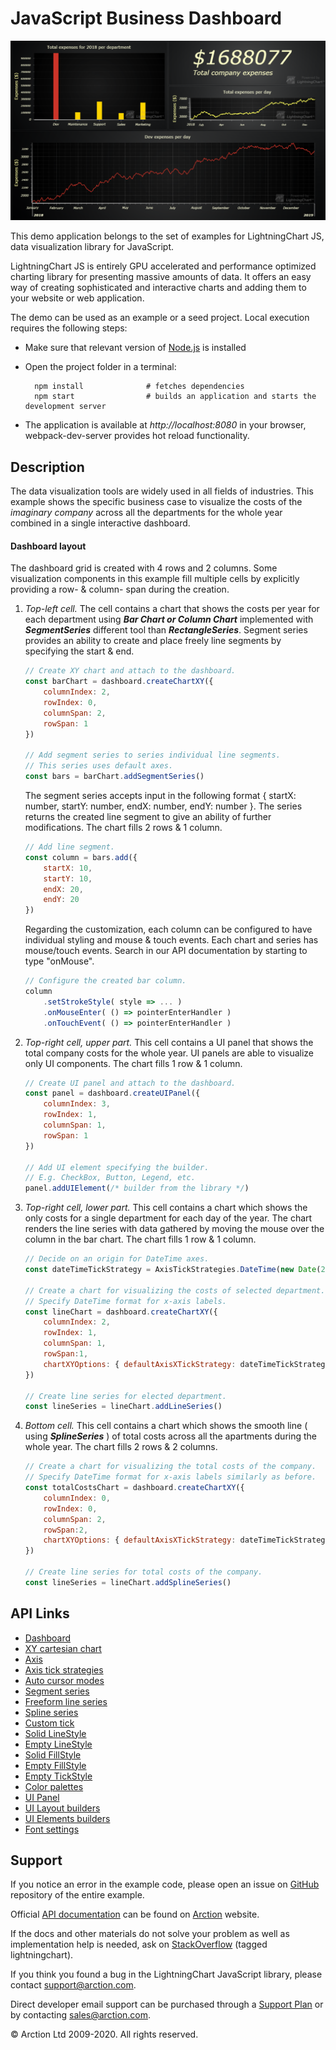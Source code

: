 # JavaScript Business Dashboard

![JavaScript Business Dashboard](dashboardBusiness.png)

This demo application belongs to the set of examples for LightningChart JS, data visualization library for JavaScript.

LightningChart JS is entirely GPU accelerated and performance optimized charting library for presenting massive amounts of data. It offers an easy way of creating sophisticated and interactive charts and adding them to your website or web application.

The demo can be used as an example or a seed project. Local execution requires the following steps:

- Make sure that relevant version of [Node.js](https://nodejs.org/en/download/) is installed
- Open the project folder in a terminal:

        npm install              # fetches dependencies
        npm start                # builds an application and starts the development server

- The application is available at *http://localhost:8080* in your browser, webpack-dev-server provides hot reload functionality.


## Description

The data visualization tools are widely used in all fields of industries. This example shows the specific business case to visualize the costs of the *imaginary company* across all the departments for the whole year combined in a single interactive dashboard.

#### Dashboard layout

The dashboard grid is created with 4 rows and 2 columns. Some visualization components in this example fill multiple cells by explicitly providing a row- & column- span during the creation.

1. *Top-left cell.* The cell contains a chart that shows the costs per year for each department using ***Bar Chart or Column Chart*** implemented with ***SegmentSeries*** different tool than ***RectangleSeries***. Segment series provides an ability to create and place freely line segments by specifying the start & end.

    ```javascript
    // Create XY chart and attach to the dashboard.
    const barChart = dashboard.createChartXY({
        columnIndex: 2,
        rowIndex: 0,
        columnSpan: 2,
        rowSpan: 1
    })

    // Add segment series to series individual line segments.
    // This series uses default axes.
    const bars = barChart.addSegmentSeries()
    ```
    The segment series accepts input in the following format { startX: number, startY: number, endX: number, endY: number }. The series returns the created line segment to give an ability of further modifications. The chart fills 2 rows & 1 column.

    ```javascript
    // Add line segment.
    const column = bars.add({
        startX: 10,
        startY: 10,
        endX: 20,
        endY: 20
    })
    ```

    Regarding the customization, each column can be configured to have individual styling and mouse & touch events. Each chart and series has mouse/touch events. Search in our API documentation by starting to type "onMouse".

    ```javascript
    // Configure the created bar column.
    column
        .setStrokeStyle( style => ... )
        .onMouseEnter( () => pointerEnterHandler )
        .onTouchEvent( () => pointerEnterHandler )
    ```

2. *Top-right cell, upper part.* This cell contains a UI panel that shows the total company costs for the whole year. UI panels are able to visualize only UI components. The chart fills 1 row & 1 column.

    ```javascript
    // Create UI panel and attach to the dashboard.
    const panel = dashboard.createUIPanel({
        columnIndex: 3,
        rowIndex: 1,
        columnSpan: 1,
        rowSpan: 1
    })

    // Add UI element specifying the builder.
    // E.g. CheckBox, Button, Legend, etc.
    panel.addUIElement(/* builder from the library */)
    ```

 3. *Top-right cell, lower part.* This cell contains a chart which shows the only costs for a single department for each day of the year. The chart renders the line series with data gathered by moving the mouse over the column in the bar chart. The chart fills 1 row & 1 column.

    ```javascript
    // Decide on an origin for DateTime axes.
    const dateTimeTickStrategy = AxisTickStrategies.DateTime(new Date(2018, 0, 1))

    // Create a chart for visualizing the costs of selected department.
    // Specify DateTime format for x-axis labels.
    const lineChart = dashboard.createChartXY({
        columnIndex: 2, 
        rowIndex: 1, 
        columnSpan: 1, 
        rowSpan:1, 
        chartXYOptions: { defaultAxisXTickStrategy: dateTimeTickStrategy }
    })

    // Create line series for elected department.
    const lineSeries = lineChart.addLineSeries()
    ```

4. *Bottom cell.* This cell contains a chart which shows the smooth line ( using ***SplineSeries*** ) of total costs across all the apartments during the whole year. The chart fills 2 rows & 2 columns.
    ```javascript
    // Create a chart for visualizing the total costs of the company.
    // Specify DateTime format for x-axis labels similarly as before.
    const totalCostsChart = dashboard.createChartXY({
        columnIndex: 0, 
        rowIndex: 0, 
        columnSpan: 2, 
        rowSpan:2, 
        chartXYOptions: { defaultAxisXTickStrategy: dateTimeTickStrategy }
    })

    // Create line series for total costs of the company.
    const lineSeries = lineChart.addSplineSeries()
    ```


## API Links

* [Dashboard]
* [XY cartesian chart]
* [Axis]
* [Axis tick strategies]
* [Auto cursor modes]
* [Segment series]
* [Freeform line series]
* [Spline series]
* [Custom tick]
* [Solid LineStyle]
* [Empty LineStyle]
* [Solid FillStyle]
* [Empty FillStyle]
* [Empty TickStyle]
* [Color palettes]
* [UI Panel]
* [UI Layout builders]
* [UI Elements builders]
* [Font settings]


## Support

If you notice an error in the example code, please open an issue on [GitHub][0] repository of the entire example.

Official [API documentation][1] can be found on [Arction][2] website.

If the docs and other materials do not solve your problem as well as implementation help is needed, ask on [StackOverflow][3] (tagged lightningchart).

If you think you found a bug in the LightningChart JavaScript library, please contact support@arction.com.

Direct developer email support can be purchased through a [Support Plan][4] or by contacting sales@arction.com.

[0]: https://github.com/Arction/
[1]: https://www.arction.com/lightningchart-js-api-documentation/
[2]: https://www.arction.com
[3]: https://stackoverflow.com/questions/tagged/lightningchart
[4]: https://www.arction.com/support-services/

© Arction Ltd 2009-2020. All rights reserved.


[Dashboard]: https://www.arction.com/lightningchart-js-api-documentation/v3.1.0/classes/dashboard.html
[XY cartesian chart]: https://www.arction.com/lightningchart-js-api-documentation/v3.1.0/classes/chartxy.html
[Axis]: https://www.arction.com/lightningchart-js-api-documentation/v3.1.0/classes/axis.html
[Axis tick strategies]: https://www.arction.com/lightningchart-js-api-documentation/v3.1.0/globals.html#axistickstrategies
[Auto cursor modes]: https://www.arction.com/lightningchart-js-api-documentation/v3.1.0/enums/autocursormodes.html
[Segment series]: https://www.arction.com/lightningchart-js-api-documentation/v3.1.0/classes/segmentseries.html
[Freeform line series]: https://www.arction.com/lightningchart-js-api-documentation/v3.1.0/classes/lineseries.html
[Spline series]: https://www.arction.com/lightningchart-js-api-documentation/v3.1.0/classes/splineseries.html
[Custom tick]: https://www.arction.com/lightningchart-js-api-documentation/v3.1.0/classes/customtick.html
[Solid LineStyle]: https://www.arction.com/lightningchart-js-api-documentation/v3.1.0/classes/solidline.html
[Empty LineStyle]: https://www.arction.com/lightningchart-js-api-documentation/v3.1.0/globals.html#emptyline
[Solid FillStyle]: https://www.arction.com/lightningchart-js-api-documentation/v3.1.0/classes/solidfill.html
[Empty FillStyle]: https://www.arction.com/lightningchart-js-api-documentation/v3.1.0/globals.html#emptyfill
[Empty TickStyle]: https://www.arction.com/lightningchart-js-api-documentation/v3.1.0/globals.html#emptytick
[Color palettes]: https://www.arction.com/lightningchart-js-api-documentation/v3.1.0/globals.html#colorpalettes
[UI Panel]: https://www.arction.com/lightningchart-js-api-documentation/v3.1.0/classes/uipanel.html
[UI Layout builders]: https://www.arction.com/lightningchart-js-api-documentation/v3.1.0/globals.html#uilayoutbuilders
[UI Elements builders]: https://www.arction.com/lightningchart-js-api-documentation/v3.1.0/globals.html#uielementbuilders
[Font settings]: https://www.arction.com/lightningchart-js-api-documentation/v3.1.0/classes/fontsettings.html

